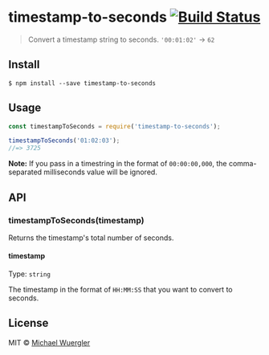 # timestamp-to-seconds [![Build Status](https://travis-ci.org/radiovisual/timestamp-to-seconds.svg?branch=master)](https://travis-ci.org/radiovisual/timestamp-to-seconds)

> Convert a timestamp string to seconds. `'00:01:02'` → `62`


## Install

```
$ npm install --save timestamp-to-seconds
```


## Usage

```js
const timestampToSeconds = require('timestamp-to-seconds');

timestampToSeconds('01:02:03');
//=> 3725
```
**Note:** If you pass in a timestring in the format of `00:00:00,000`, the comma-separated milliseconds value will be ignored.


## API

### timestampToSeconds(timestamp)

Returns the timestamp's total number of seconds.

#### timestamp

Type: `string`

The timestamp in the format of `HH:MM:SS` that you want to convert to seconds.


## License

MIT © [Michael Wuergler](http://numetriclabs.com)
